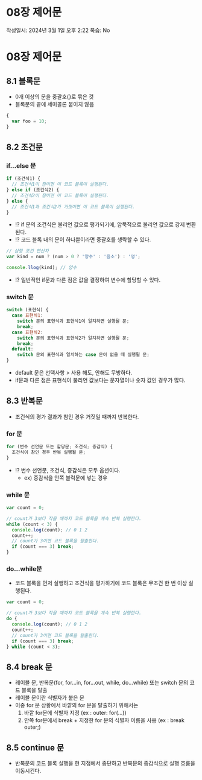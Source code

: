 # 08장 제어문

작성일시: 2024년 3월 1일 오후 2:22
복습: No

# 08장 제어문

## 8.1 블록문

- 0개 이상의 문을 중괄호{}로 묶은 것
- 블록문의 끝에 세미콜론 붙이지 않음

```jsx
{
  var foo = 10;
}
```

## 8.2 조건문

### if…else 문

```jsx
if (조건식1) {
  // 조건식1이 참이면 이 코드 블록이 실행된다.
} else if (조건식2) {
  // 조건식2이 참이면 이 코드 블록이 실행된다.
} else {
  // 조건식1과 조건식2가 거짓이면 이 코드 블록이 실행된다.
}
```

- ⁉️ if 문의 조건식은 불리언 값으로 평가되기에, 암묵적으로 불리언 값으로 강제 변환된다.
- ⁉️ 코드 블록 내의 문이 하나뿐이라면 중괄호를 생략할 수 있다.

```jsx
// 삼항 조건 연산자
var kind = num ? (num > 0 ? '양수' : '음소') : '영';

console.llog(kind); // 양수
```

- ⁉️ 일반적인 if문과 다른 점은 값을 결정하여 변수에 할당할 수 있다.

### switch 문

```jsx
switch (표현식) {
  case 표현식1:
    switch 문의 표현식과 표현식1이 일치하면 실행될 문;
    break;
  case 표현식2:
    switch 문의 표현식과 표현식2가 일치하면 실행될 문;
    break;
  default:
    switch 문의 표현식과 일치하는 case 문이 없을 때 실행될 문;
}
```

- default 문은 선택사항 > 사용 해도, 안해도 무방하다.
- if문과 다른 점은 표현식이 불리언 값보다는 문자열이나 숫자 값인 경우가 많다.

## 8.3 반복문

- 조건식의 평가 결과가 참인 경우 거짓일 때까지 반복한다.

### for 문

```jsx
for (변수 선언문 또는 할당문; 조건식; 증감식) {
  조건식이 참인 경우 반복 실행될 문;
}
```

- ⁉️ 변수 선언문, 조건식, 증감식은 모두 옵션이다.
    - ex) 증감식을 안쪽 블럭문에 넣는 경우

### while 문

```jsx
var count = 0;

// count가 3보다 작을 때까지 코드 블록을 계속 반복 실행한다.
while (count < 3) {
  console.log(count); // 0 1 2
  count++;
  // count가 3이면 코드 블록을 탈출한다.
  if (count === 3) break;
}
```

### do…while문

- 코드 블록을 먼저 실행하고 조건식을 평가하기에 코드 블록은 무조건 한 번 이상 실행된다.

```jsx
var count = 0;

// count가 3보다 작을 때까지 코드 블록을 계속 반복 실행한다.
do {
  console.log(count); // 0 1 2
  count++;
  // count가 3이면 코드 블록을 탈출한다.
  if (count === 3) break;
} while (count < 3);
```

## 8.4 break 문

- 레이블 문, 반복문(for, for…in, for…out, while, do…while) 또는 switch 문의 코드 블록을 탈출
- 레이블 문이란 식별자가 붙은 문
- 이중 for 문 상황에서 바깥의 for 문을 탈출하기 위해서는
    1. 바깥 for문에 식별자 지정 (ex : outer: for(…))
    2. 안쪽 for문에서 break + 지정한 for 문의 식별자 이름을 사용 (ex : break outer;)

## 8.5 continue 문

- 반복문의 코드 블록 실행을 현 지점에서 중단하고 반복문의 증감식으로 실행 흐름을 이동시킨다.
